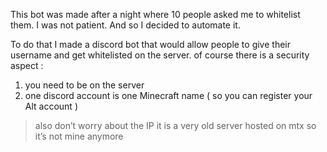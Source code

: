 This bot was made after a night where 10 people asked me to whitelist them.
I was not patient. And so I decided to automate it.

To do that I made a discord bot that would allow people to give their username and get whitelisted on the server.
of course there is a security aspect :
1. you need to be on the server
2. one discord account is one Minecraft name ( so you can register your Alt account )


> also don’t worry about the IP it is a very old server hosted on mtx so it’s not mine anymore
